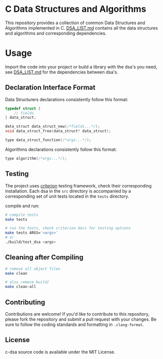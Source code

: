 # C Data Structures and Algorithms

This repository provides a collection of common Data Structures and Algorithms
implemented in C. [DSA_LIST.md](DSA_LIST.md) contains all the data structures
and algorithms and corresponding dependencies.

# Usage

Import the code into your project or build a library with the dsa's you need,
see [DSA_LIST.md](DSA_LIST.md) for the dependencies between dsa's.

## Declaration Interface Format

Data Structurers declarations consistently follow this format:
```c
typedef struct {
    // fields
} data_struct;

data_struct data_struct_new(/*fields...*/);
void data_struct_free(data_struct* data_struct);

type data_struct_function(/*args...*/);
```

Algorithms declarations consistently follow this format:
```c
type algorithm(/*args...*/);
```

## Testing

The project uses [criterion](https://github.com/Snaipe/Criterion) testing
framework, check their corresponding installation. Each dsa in the `src`
directory is accompanied by a corresponding set of unit tests located in the
`tests` directory.

compile and run:
```bash
# compile tests
make tests

# run the tests, check criterion docs for testing options
make tests ARGS='<args>'
# or
./build/test_dsa <args>
```

## Cleaning after Compiling

```bash
# remove all object files
make clean

# also remove build/
make clean-all
```

## Contributing

Contributions are welcome! If you'd like to contribute to this repository,
please fork the repository and submit a pull request with your changes. Be sure
to follow the coding standards and formatting in `.clang-format`.

## License

c-dsa source code is available under the MIT License.
